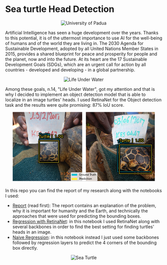 # Sea turtle Head Detection

<p align="center">
    <img src="https://www.unidformazione.com/wp-content/uploads/2018/04/unipd-universita-di-padova.png" width="250" alt="University of Padua"/>
</p>

Artificial Intelligence has seen a huge development over the years. Thanks to this potential, it is of the uttermost importance to use AI for the well-being of humans and of the world they are living in.
The 2030 Agenda for Sustainable Development, adopted by all United Nations Member States in 2015, provides a shared blueprint for peace and prosperity for people and the planet, now and into the future. At its heart are the 17 Sustainable Development Goals (SDGs), which are an urgent call for action by all countries - developed and developing - in a global partnership. 

<p align="center">
    <img src="https://ec.europa.eu/eurostat/documents/4187653/8661125/E_SDG+goals_icons-individual-rgb-14.jpg/bc3ed89f-9fa9-4c27-a4c0-bb6d9ccac270?t=1533797139000" alt="Life Under Water">
</p>

Among these goals, n.14, "Life Under Water", got my attention and that is why I decided to implement an object detection model that is able to localize in an image turtles' heads. 
I used RetinaNet for the Object detection task and the results were quite promising: 87% IoU score.

<p align='center'>
    <img src="./Prediction_Example.png">
</p>

In this repo you can find the report of my research along with the notebooks I used:
- [Report](AI_report.pdf) (read first): The report contains an explanation of the problem, why it is important for humanity and the Earth, and technically the approaches that were used for predicting the bounding boxes.
- [Regression with RetinaNet](https://github.com/AlbertoFormaggio1/turtle-head-detection/blob/main/sea_turtle_keras_cv.ipynb): in this notebook I used RetinaNet along with several backbones in order to find the best setting for finding turtles' heads in an image.
- [Naive Regression](sea_turtle_regression.ipynb): in this notebook instead I just used some backbones followed by regression layers to predict the 4 corners of the bounding box directly.


<p align="center">
    <img src="https://www.fisheries.noaa.gov/s3/styles/original/s3/dam-migration/1280x800-sea-turtle-ucsc-edu.jpg" alt="Sea Turtle">
</p>
